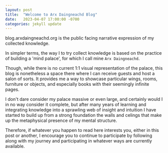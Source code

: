 ```yaml
---
layout: post
title:  "Welcome to Arx Daingneachd Blog"
date:   2023-04-07 17:00:00 -0700
categories: jekyll update
---
```

blog.arxdaingneachd.org is the public facing narrative expression of my collected knowledge.

In simpler terms, the way I to try collect knowledge is based on the practice of building a 'mind palace', for which I call
mine `Arx Daingneachd`.

Though, while there is no current 1:1 visual representation of the palace, this blog is nonetheless
a space there where I can receive guests and host a salon of sorts. It provides me a way to showcase particular wings, rooms,
furniture or objects, and especially books with their seemingly infinite pages.

I don't dare consider my palace massive or even large, and certainly would I in no way consider it complete, but after
many years of learning and integrating knowledge into a sprawling web of insight and intuition I have started to build
up from a strong foundation the walls and celings that make up the metaphysical presence of my mental structure.

Therefore, if whatever you happen to read here interests you, either in this post or another, I encourage you to continue to
participate by following along with my journey and participating in whatever ways are currently available.
